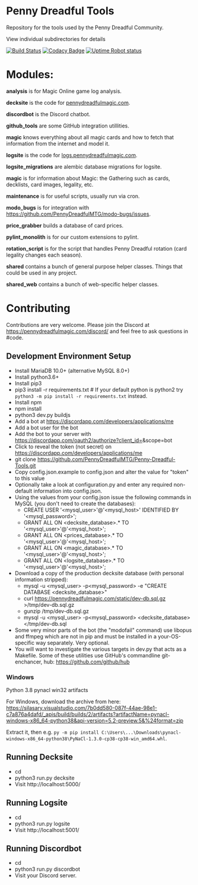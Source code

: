 
# Penny Dreadful Tools
Repository for the tools used by the Penny Dreadful Community.

View individual subdirectories for details

[![Build Status](https://travis-ci.org/PennyDreadfulMTG/Penny-Dreadful-Tools.svg?branch=master)](https://travis-ci.org/PennyDreadfulMTG/Penny-Dreadful-Tools)
[![Codacy Badge](https://api.codacy.com/project/badge/Grade/b4e068a91bd048e9a8e803e8bde29c9d)](https://www.codacy.com/app/clockwork-singularity/Penny-Dreadful-Tools?utm_source=github.com&amp;utm_medium=referral&amp;utm_content=PennyDreadfulMTG/Penny-Dreadful-Tools&amp;utm_campaign=Badge_Grade)
[![Uptime Robot status](https://img.shields.io/uptimerobot/status/m778417564-ebc98d54a784806de06fee4d.svg)](https://status.pennydreadfulmagic.com)

# Modules:

**analysis** is for Magic Online game log analysis.

**decksite** is the code for [pennydreadfulmagic.com](https://pennydreadfulmagic.com/).

**discordbot** is the Discord chatbot.

**github_tools** are some GitHub integration utillities.

**magic** knows everything about all magic cards and how to fetch that information from the internet and model it.

**logsite** is the code for [logs.pennydreadfulmagic.com](https://logs.pennydreadfulmagic.com/).

**logsite_migrations** are alembic database migrations for logsite.

**magic** is for information about Magic: the Gathering such as cards, decklists, card images, legality, etc.

**maintenance** is for useful scripts, usually run via cron.

**modo_bugs** is for integration with https://github.com/PennyDreadfulMTG/modo-bugs/issues.

**price_grabber** builds a database of card prices.

**pylint_monolith** is for our custom extensions to pylint.

**rotation_script** is for the script that handles Penny Dreadful rotation (card legality changes each season).

**shared** contains a bunch of general purpose helper classes. Things that could be used in any project.

**shared_web** contains a bunch of web-specific helper classes.

# Contributing

Contributions are very welcome. Please join the Discord at https://pennydreadfulmagic.com/discord/ and feel free to ask questions in #code.

## Development Environment Setup

- Install MariaDB 10.0+ (alternative MySQL 8.0+)
- Install python3.6+
- Install pip3
- pip3 install -r requirements.txt # If your default python is python2 try `python3 -m pip install -r requirements.txt` instead.
- Install npm
- npm install
- python3 dev.py buildjs
- Add a bot at https://discordapp.com/developers/applications/me
- Add a bot user for the bot
- Add the bot to your server with https://discordapp.com/oauth2/authorize?client_id=<your client id here>&scope=bot
- Click to reveal the token (not secret) on https://discordapp.com/developers/applications/me
- git clone https://github.com/PennyDreadfulMTG/Penny-Dreadful-Tools.git
- Copy config.json.example to config.json and alter the value for "token" to this value
- Optionally take a look at configuration.py and enter any required non-default information into config.json.
- Using the values from your config.json issue the following commands in MySQL (you don't need to create the databases):
    - CREATE USER '<mysql_user>'@'<mysql_host>' IDENTIFIED BY '<mysql_password>';
    - GRANT ALL ON <decksite_database>.* TO '<mysql_user>'@'<mysql_host>';
    - GRANT ALL ON <prices_database>.* TO '<mysql_user>'@'<mysql_host>';
    - GRANT ALL ON <magic_database>.* TO '<mysql_user>'@'<mysql_host>';
    - GRANT ALL ON <logsite_database>.* TO '<mysql_user>'@'<mysql_host>';
- Download a copy of the production decksite database (with personal information stripped):
    - mysql -u <mysql_user> -p<mysql_password> -e "CREATE DATABASE <decksite_database>"
    - curl https://pennydreadfulmagic.com/static/dev-db.sql.gz >/tmp/dev-db.sql.gz
    - gunzip /tmp/dev-db.sql.gz
    - mysql -u <mysql_user> -p<mysql_password> <decksite_database> </tmp/dev-db.sql
- Some very minor parts of the bot (the "modofail" command) use libopus and ffmpeg which are not in pip and must be installed in a your-OS-specific way separately. Very optional.
- You will want to investigate the various targets in dev.py that acts as a Makefile. Some of these utilities use GitHub's commandline git-enchancer, hub: https://github.com/github/hub

### Windows

Python 3.8 pynacl win32 artifacts

For Windows, download the archive from here: https://silasary.visualstudio.com/7b0dd580-087f-44ae-98e1-c7a876a4dafd/_apis/build/builds/2/artifacts?artifactName=pynacl-windows-x86_64-python38&api-version=5.2-preview.5&%24format=zip

Extract it, then e.g. `py -m pip install C:\Users\...\Downloads\pynacl-windows-x86_64-python38\PyNaCl-1.3.0-cp38-cp38-win_amd64.whl`.

## Running Decksite

- cd <github checkout directory>
- python3 run.py decksite
- Visit http://localhost:5000/

## Running Logsite

- cd <github checkout directory>
- python3 run.py logsite
- Visit http://localhost:5001/

## Running Discordbot

- cd <github checkout directory>
- python3 run.py discordbot
- Visit your Discord server.
